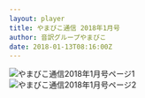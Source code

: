 ```yaml
---
layout: player
title: やまびこ通信 2018年1月号
author: 音訳グループやまびこ
date: 2018-01-13T08:16:00Z
---
```

<script type="text/javascript">
//<![CDATA[
$(document).ready(function(){

	new jPlayerPlaylist({
		jPlayer: "#jquery_jplayer_1",
		cssSelectorAncestor: "#jp_container_1"
	}, [
		{
			title:"やまびこ通信2018年1月号",
			mp3:"./media/tusin201801/sound0001.mp3",
			oga:"./media/tusin201801/sound0001.ogg"
		},
		{
			title:"〈12月活動報告〉",
			mp3:"./media/tusin201801/sound0002.mp3",
			oga:"./media/tusin201801/sound0002.ogg"
		},
		{
			title:"〈1月活動予定〉",
			mp3:"./media/tusin201801/sound0003.mp3",
			oga:"./media/tusin201801/sound0003.ogg"
		},
		{
			title:"〈録音図書作成〉",
			mp3:"./media/tusin201801/sound0004.mp3",
			oga:"./media/tusin201801/sound0004.ogg"
		},
		{
			title:"〈対面音訳〉",
			mp3:"./media/tusin201801/sound0005.mp3",
			oga:"./media/tusin201801/sound0005.ogg"
		},
		{
			title:"〈十条台句会〉",
			mp3:"./media/tusin201801/sound0006.mp3",
			oga:"./media/tusin201801/sound0006.ogg"
		},
		{
			title:"新入会員から",
			mp3:"./media/tusin201801/sound0007.mp3",
			oga:"./media/tusin201801/sound0007.ogg"
		},
		{
			title:"Let's try!!",
			mp3:"./media/tusin201801/sound0008.mp3",
			oga:"./media/tusin201801/sound0008.ogg"
		},
		{
			title:"終わり",
			mp3:"./media/tusin201801/sound0009.mp3",
			oga:"./media/tusin201801/sound0009.ogg"
		}
	], {
		playlistOptions: {
 		   autoPlay: true
    		},
		swfPath: "./jPlayer-2.9.2/dist/jplayer",
		supplied: "oga, mp3",
		wmode: "window",
		useStateClassSkin: true,
		autoBlur: false,
		smoothPlayBar: true,
		keyEnabled: true
	});
$("#jquery_jplayer_1").jPlayer("volume", 1);
});
//]]>
</script>
<div>
<img src="media/tusin201801-1.png" alt="やまびこ通信2018年1月号ページ1" srcset="media/tusin201801-1.svg" />
</div>
<div>
<img src="media/tusin201801-2.png" alt="やまびこ通信2018年1月号ページ2" srcset="media/tusin201801-2.svg" />
</div>

